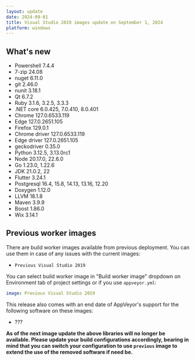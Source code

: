 ```yaml
---
layout: update
date: 2024-09-01
title: Visual Studio 2019 images update on September 1, 2024
platform: windows
---
```


## What's new

* Powershell 7.4.4
* 7-zip 24.08
* nuget 6.11.0
* git 2.46.0
* nunit 3.18.1
* Qt 6.7.2
* Ruby 3.1.6, 3.2.5, 3.3.3
* .NET core 6.0.425, 7.0.410, 8.0.401
* Chrome 127.0.6533.119
* Edge 127.0.2651.105
* Firefox 129.0.1
* Chrome driver 127.0.6533.119
* Edge driver 127.0.2651.105
* geckodriver 0.35.0
* Python 3.12.5, 3.13.0rc1
* Node 20.17.0, 22.6.0
* Go 1.23.0, 1.22.6
* JDK 21.0.2, 22
* Flutter 3.24.1
* Postgresql 16.4, 15.8, 14.13, 13.16, 12.20
* Doxygen 1.12.0
* LLVM 18.1.8
* Maven 3.9.9
* Boost 1.86.0
* Wix 3.14.1


## Previous worker images

There are build worker images available from previous deployment. You can use them in case of any issues with the current images:

* `Previous Visual Studio 2019`

You can select build worker image in "Build worker image" dropdown on Environment tab of project settings or if you use `appveyor.yml`:

```yaml
image: Previous Visual Studio 2019
```

This release also comes with an end date of AppVeyor's support for the following software on these images:

* ???

**As of the next image update the above libraries will no longer be available. Please update your build configurations accordingly, bearing in mind that you can switch your configuration to use `previous` image to extend the use of the removed software if need be.**